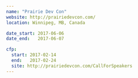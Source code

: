 ```yaml
---
name: "Prairie Dev Con"
website: http://prairiedevcon.com/
location: Winnipeg, MB, Canada

date_start: 2017-06-06
date_end:   2017-06-07

cfp:
  start: 2017-02-14
  end:   2017-02-24
  site: http://prairiedevcon.com/CallForSpeakers
---
```

